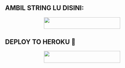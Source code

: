 ## AMBIL STRING LU DISINI:
<p align="center"><a 
href="https://replit.com/@Wiki28/Session-String-Generator?v=1"><img 
src="https://img.shields.io/badge/Generate%20String%20Sesion-000000?style=flat&logo=replit&logoColor=white" width="250" height="38.60" />
</a></p>

## DEPLOY TO HEROKU 💜
<p align="center"><a 
href="https://heroku.com/deploy?template=https://github.com/TerserahUbot/WIKI-UBOT/"> <img 
src="https://img.shields.io/badge/Deploy%20To%20Heroku-DE1EFB?style=flat&logo=heroku" width="250" height="38.60" />
</a></p>

